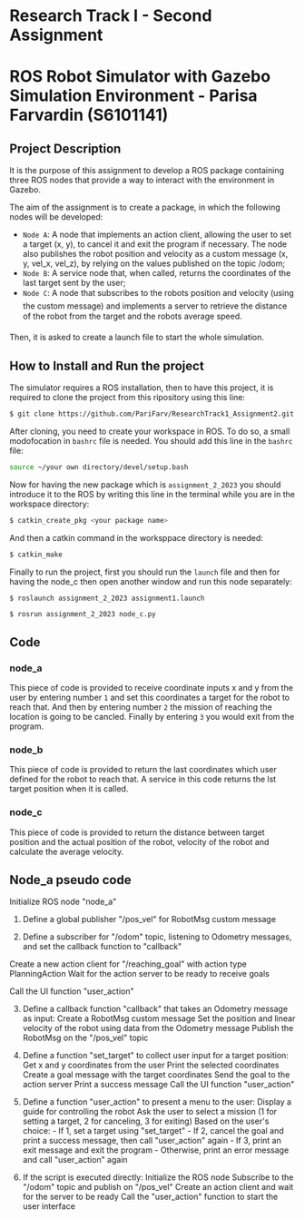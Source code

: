 Research Track I - Second Assignment
======================================
ROS Robot Simulator with Gazebo Simulation Environment - Parisa Farvardin (S6101141)
=======================================================================================

Project Description
----------------------

It is the purpose of this assignment to develop a ROS package containing three ROS nodes that provide a way to interact with the environment in Gazebo. 

The aim of the assignment is to create a package, in which the following nodes will be developed:
- `Node A`: A node that implements an action client, allowing the user to set a target (x, y), to cancel it and exit the program if necessary. The node also publishes the robot position and velocity as a custom message (x, y, vel_x, vel_z), by relying on the values published on the topic /odom;
- `Node B`: A service node that, when called, returns the coordinates of the last target sent by the user;
- `Node C`: A node that subscribes to the robots position and velocity (using the custom message) and implements a server to retrieve the distance of the robot from the target and the robots average speed.

Then, it is asked to create a launch file to start the whole simulation.

How to Install and Run the project
--------------------------------
The simulator requires a ROS installation, then to have this project, it is required to clone the project from this ripository using this line:

```bash
$ git clone https://github.com/PariFarv/ResearchTrack1_Assignment2.git
```
After cloning, you need to create your workspace in ROS. To do so, a small modofocation in `bashrc` file is needed. You should add this line in the `bashrc` file:
```bash
source ~/your own directory/devel/setup.bash
```
Now for having the new package which is `assignment_2_2023` you should introduce it to the ROS by writing this line in the terminal while you are in the workspace directory:
```bash
$ catkin_create_pkg <your package name>
```
And then a catkin command in the worksppace directory is needed:
```bash
$ catkin_make
```
Finally to run the project, first you should run the `launch` file and then for having the node_c then open another window and run this node separately:
```bash
$ roslaunch assignment_2_2023 assignment1.launch
```
```
$ rosrun assignment_2_2023 node_c.py
```

Code
-------------------------
### node_a ###
This piece of code is provided to receive coordinate inputs x and y from the user by entering number `1` and set this coordinates a target for the robot to reach that. And then by entering number `2` the mission of reaching the location is going to be cancled. Finally by entering `3` you would exit from the program.

### node_b ###
This piece of code is provided to return the last coordinates which user defined for the robot to reach that. A service in this code returns the lst target position when it is called.

### node_c ###
This piece of code is provided to return the distance between target position and the actual position of the robot, velocity of the robot and calculate the average velocity.

Node_a pseudo code
-----------------------
Initialize ROS node "node_a"

1. Define a global publisher "/pos_vel" for RobotMsg custom message

2. Define a subscriber for "/odom" topic, listening to Odometry messages, and set the callback function to "callback"

Create a new action client for "/reaching_goal" with action type PlanningAction
Wait for the action server to be ready to receive goals

Call the UI function "user_action"

3. Define a callback function "callback" that takes an Odometry message as input:
    Create a RobotMsg custom message
    Set the position and linear velocity of the robot using data from the Odometry message
    Publish the RobotMsg on the "/pos_vel" topic

4. Define a function "set_target" to collect user input for a target position:
    Get x and y coordinates from the user
    Print the selected coordinates
    Create a goal message with the target coordinates
    Send the goal to the action server
    Print a success message
    Call the UI function "user_action"

5. Define a function "user_action" to present a menu to the user:
    Display a guide for controlling the robot
    Ask the user to select a mission (1 for setting a target, 2 for canceling, 3 for exiting)
    Based on the user's choice:
        - If 1, set a target using "set_target"
        - If 2, cancel the goal and print a success message, then call "user_action" again
        - If 3, print an exit message and exit the program
        - Otherwise, print an error message and call "user_action" again

6. If the script is executed directly:
    Initialize the ROS node
    Subscribe to the "/odom" topic and publish on "/pos_vel"
    Create an action client and wait for the server to be ready
    Call the "user_action" function to start the user interface


